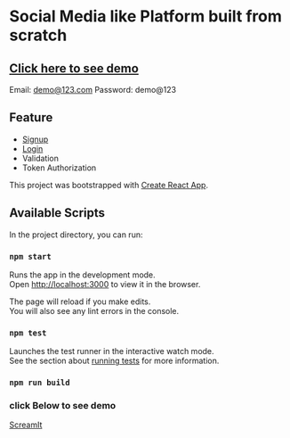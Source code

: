 # Social Media like Platform built from scratch

## [Click here to see demo](https://spaceit-af177.web.app/login)
Email: demo@123.com
Password: demo@123

## Feature
* [Signup](https://spaceit-af177.web.app/signup)
* [Login](https://spaceit-af177.web.app/login)
* Validation
* Token Authorization

This project was bootstrapped with [Create React App](https://github.com/facebook/create-react-app).

## Available Scripts

In the project directory, you can run:

### `npm start`

Runs the app in the development mode.<br />
Open [http://localhost:3000](http://localhost:3000) to view it in the browser.

The page will reload if you make edits.<br />
You will also see any lint errors in the console.

### `npm test`

Launches the test runner in the interactive watch mode.<br />
See the section about [running tests](https://facebook.github.io/create-react-app/docs/running-tests) for more information.

### `npm run build`


### click Below to see demo
[ScreamIt](https://spaceit-af177.web.app)
